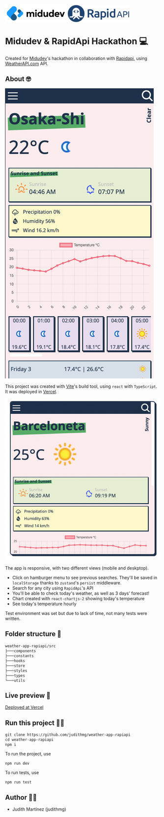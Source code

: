 <img src="https://github.com/judithmg/weather-app-rapiapi/blob/main/public/logo.png?raw=true" width='200'/>
<img src="https://github.com/judithmg/weather-app-rapiapi/blob/main/public/rapid-api.png?raw=true" width='200'/>


# Midudev & RapidApi Hackathon 💻

Created for [Midudev](https://midu.dev/)'s hackathon in collaboration with [Rapidapi](https://rapidapi.com/hub), using [WeatherAPI.com](https://rapidapi.com/weatherapi/api/weatherapi-com/) API.

## About 🤓

<img src="https://github.com/judithmg/weather-app-rapiapi/blob/main/public/mobb.png?raw=true"/>

This project was created with [Vite](https://vitejs.dev/)'s build tool, using `react` with `TypeScript`. It was deployed in [Vercel](https://vercel.com/).

<img src="https://github.com/judithmg/weather-app-rapiapi/blob/main/public/deskt.png?raw=true"/>

The app is responsive, with two different views (mobile and deskptop). 

* Click on hamburger menu to see previous searches. They'll be saved in `localStorage` thanks to `zustand`'s `persist` middleware.
* Search for any city using `RapidApi`'s API
* You'll be able to check today's weather, as well as 3 days' forecast!
* Chart created with `react-chartjs-2` showing today's temperature
* See today's temperature hourly

Test environment was set but due to lack of time, not many tests were written.



## Folder structure 📁
```
weather-app-rapiapi/src
├───components  
├───constants
├───hooks
├───store
├───styles
├───types
└───utils
```
## Live preview 📳

[Deployed at Vercel](https://judith-weather.vercel.app/)


## Run this project 🏃‍♀️

```
git clone https://github.com/judithmg/weather-app-rapiapi
cd weather-app-rapiapi
npm i 
```

To run the project, use
```
npm run dev
```

To run tests, use
```
npm run test
```

## Author 👩‍💻

- Judith Martínez (judithmg)
